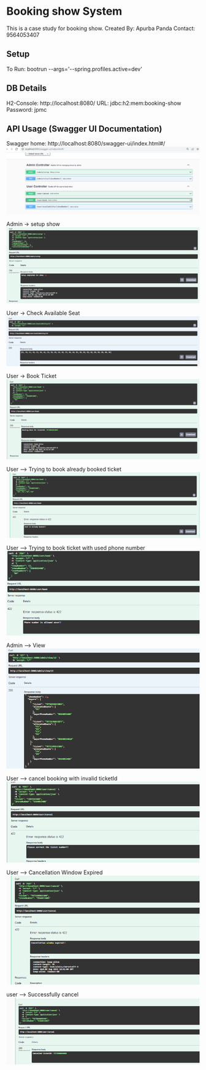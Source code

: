 # Booking show System
This is a case study for booking show.
Created By: Apurba Panda
Contact: 9564053407

## Setup
To Run: bootrun --args='--spring.profiles.active=dev'

## DB Details
H2-Console: http://localhost:8080/
URL: jdbc:h2:mem:booking-show
Password: jpmc

## API Usage (Swagger UI Documentation)

Swagger home: http://localhost:8080/swagger-ui/index.html#/
![img.png](Images/img11.png)

Admin -> setup show
![img.png](Images/img.png)

User -> Check Available Seat
![img_1.png](Images/img_1.png)

User -> Book Ticket 
![img_2.png](Images/img_2.png)

User --> Trying to book already booked ticket 
![img_3.png](Images/img_3.png)

User --> Trying to book ticket with used phone number 
![img.png](Images/img5.png)

Admin --> View
![img.png](Images/img6.png)

User --> cancel booking with invalid ticketId
![img.png](Images/img7.png)

User --> Cancellation Window Expired
![img.png](Images/img8.png)

user --> Successfully cancel 
![img.png](Images/img10.png)





